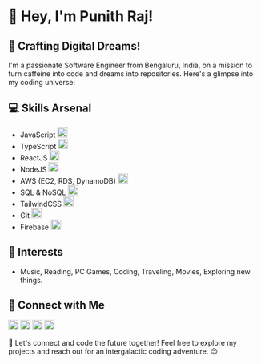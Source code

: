 # 👋 Hey, I'm Punith Raj!

## 🚀 Crafting Digital Dreams!

I'm a passionate Software Engineer from Bengaluru, India, on a mission to turn caffeine into code and dreams into repositories. Here's a glimpse into my coding universe:

## 💻 Skills Arsenal

- JavaScript <img src="https://simpleicons.org/icons/javascript.svg" width="20"/>
- TypeScript <img src="https://simpleicons.org/icons/typescript.svg" width="20"/>
- ReactJS <img src="https://simpleicons.org/icons/react.svg" width="20"/>
- NodeJS <img src="https://simpleicons.org/icons/nodedotjs.svg" width="20"/>
- AWS (EC2, RDS, DynamoDB) <img src="https://simpleicons.org/icons/amazonaws.svg" width="20"/>
- SQL & NoSQL <img src="https://simpleicons.org/icons/databricks.svg" width="20"/>
- TailwindCSS <img src="https://simpleicons.org/icons/tailwindcss.svg" width="20"/>
- Git <img src="https://simpleicons.org/icons/git.svg" width="20"/>
- Firebase <img src="https://simpleicons.org/icons/firebase.svg" width="20"/>

## 🌈 Interests

- Music, Reading, PC Games, Coding, Traveling, Movies, Exploring new things.

## 🔗 Connect with Me

[<img src="https://simpleicons.org/icons/linkedin.svg" width="20" height="20"/>](https://www.linkedin.com/in/punith-raj-t)
[<img src="https://simpleicons.org/icons/twitter.svg" width="20" height="20"/>](https://twitter.com/punithrajT21)
[<img src="https://simpleicons.org/icons/github.svg" width="20" height="20"/>](https://github.com/punithraj21)
[<img src="https://simpleicons.org/icons/codepen.svg" width="20" height="20"/>](https://punith.bio.link)


🚀 Let's connect and code the future together! Feel free to explore my projects and reach out for an intergalactic coding adventure. 😊
